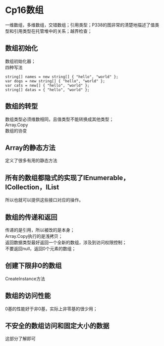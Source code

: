# Cp16数组
一维数组，多维数组，交错数组；引用类型；P338的图非常的清楚地描述了值类型和引用类型在托管堆中的关系；越界检查；
## 数组初始化
数组初始化器；   
四种写法  
```
string[] names = new string[] { "hello", "world" };  
var dogs = new string[] { "hello", "world" }; 
var cats = new[] { "hello", "world" };
string[] datas = { "hello", "world" };
```
## 数组的转型
数组类型必须维数相同，且值类型不能转换成其他类型；  
Array.Copy  
数组的协变  
## Array的静态方法
定义了很多有用的静态方法
## 所有的数组都隐式的实现了IEnumerable，ICollection，IList
所以也就可以提供这些接口对应的操作。
## 数组的传递和返回
传递的是引用，所以被改的是本身；  
Array.Copy执行的是浅拷贝；  
返回数据类型最好返回一个全新的数组，涉及到访问权限控制；  
不要返回null，返回0个元素的数组；  
## 创建下限非0的数组
CreateInstance方法
## 数组的访问性能
0基的性能好于非0基，实际上非零基的很少用；  
## 不安全的数组访问和固定大小的数据
这部分了解即可
